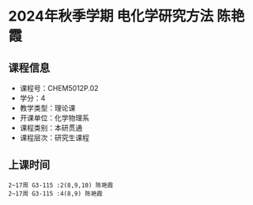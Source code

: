 # 2024年秋季学期 电化学研究方法 陈艳霞






## 课程信息

- 课程号：CHEM5012P.02
- 学分：4
- 教学类型：理论课
- 开课单位：化学物理系
- 课程类别：本研贯通
- 课程层次：研究生课程

## 上课时间

```
2~17周 G3-115 :2(8,9,10) 陈艳霞
2~17周 G3-115 :4(8,9) 陈艳霞
```

